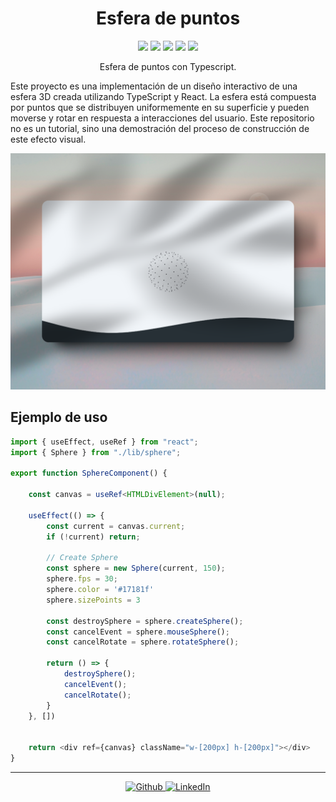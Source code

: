 <h1 align="center">Esfera de puntos</h1>

<p align="center" >
<img src="https://img.shields.io/github/last-commit/EddyBel/Esfera-de-puntos?color=%23AED6F1&style=for-the-badge" />
<img src="https://img.shields.io/github/license/EddyBel/Esfera-de-puntos?color=%23EAECEE&style=for-the-badge" />
<img src="https://img.shields.io/github/languages/top/EddyBel/Esfera-de-puntos?color=%23F9E79F&style=for-the-badge" />
<img src="https://img.shields.io/github/languages/count/EddyBel/Esfera-de-puntos?color=%23ABEBC6&style=for-the-badge" />
<img src="https://img.shields.io/github/languages/code-size/EddyBel/Esfera-de-puntos?color=%23F1948A&style=for-the-badge" />
</p>

<p align="center">Esfera de puntos con Typescript.</p>

Este proyecto es una implementación de un diseño interactivo de una esfera 3D creada utilizando TypeScript y React. La esfera está compuesta por puntos que se distribuyen uniformemente en su superficie y pueden moverse y rotar en respuesta a interacciones del usuario. Este repositorio no es un tutorial, sino una demostración del proceso de construcción de este efecto visual.

![Preview](./preview.png)

## Ejemplo de uso

```typescript
import { useEffect, useRef } from "react";
import { Sphere } from "./lib/sphere";

export function SphereComponent() {

    const canvas = useRef<HTMLDivElement>(null);

    useEffect(() => {
        const current = canvas.current;
        if (!current) return;

        // Create Sphere
        const sphere = new Sphere(current, 150);
        sphere.fps = 30;
        sphere.color = '#17181f'
        sphere.sizePoints = 3
        
        const destroySphere = sphere.createSphere();
        const cancelEvent = sphere.mouseSphere();
        const cancelRotate = sphere.rotateSphere();

        return () => {
            destroySphere();
            cancelEvent();
            cancelRotate();
        }
    }, [])


    return <div ref={canvas} className="w-[200px] h-[200px]"></div>
}
```

---

<p align="center">
  <a href="https://github.com/EddyBel" target="_blank">
    <img alt="Github" src="https://img.shields.io/badge/GitHub-%2312100E.svg?&style=for-the-badge&logo=Github&logoColor=white" />
  </a> 
  <a href="https://www.linkedin.com/in/eduardo-rangel-eddybel/" target="_blank">
    <img alt="LinkedIn" src="https://img.shields.io/badge/linkedin-%230077B5.svg?&style=for-the-badge&logo=linkedin&logoColor=white" />
  </a> 
</p>
